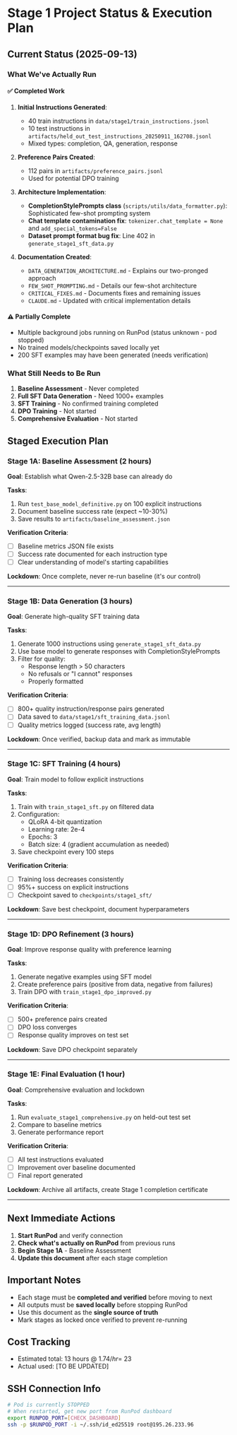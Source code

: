 # Stage 1 Project Status & Execution Plan

## Current Status (2025-09-13)

### What We've Actually Run

#### ✅ Completed Work
1. **Initial Instructions Generated**: 
   - 40 train instructions in `data/stage1/train_instructions.jsonl`
   - 10 test instructions in `artifacts/held_out_test_instructions_20250911_162708.jsonl`
   - Mixed types: completion, QA, generation, response

2. **Preference Pairs Created**: 
   - 112 pairs in `artifacts/preference_pairs.jsonl`
   - Used for potential DPO training

3. **Architecture Implementation**:
   - **CompletionStylePrompts class** (`scripts/utils/data_formatter.py`): Sophisticated few-shot prompting system
   - **Chat template contamination fix**: `tokenizer.chat_template = None` and `add_special_tokens=False`
   - **Dataset prompt format bug fix**: Line 402 in `generate_stage1_sft_data.py`

4. **Documentation Created**:
   - `DATA_GENERATION_ARCHITECTURE.md` - Explains our two-pronged approach
   - `FEW_SHOT_PROMPTING.md` - Details our few-shot architecture
   - `CRITICAL_FIXES.md` - Documents fixes and remaining issues
   - `CLAUDE.md` - Updated with critical implementation details

#### ⚠️ Partially Complete
- Multiple background jobs running on RunPod (status unknown - pod stopped)
- No trained models/checkpoints saved locally yet
- 200 SFT examples may have been generated (needs verification)

### What Still Needs to Be Run

1. **Baseline Assessment** - Never completed
2. **Full SFT Data Generation** - Need 1000+ examples
3. **SFT Training** - No confirmed training completed
4. **DPO Training** - Not started
5. **Comprehensive Evaluation** - Not started

## Staged Execution Plan

### Stage 1A: Baseline Assessment (2 hours)
**Goal**: Establish what Qwen-2.5-32B base can already do

**Tasks**:
1. Run `test_base_model_definitive.py` on 100 explicit instructions
2. Document baseline success rate (expect ~10-30%)
3. Save results to `artifacts/baseline_assessment.json`

**Verification Criteria**:
- [ ] Baseline metrics JSON file exists
- [ ] Success rate documented for each instruction type
- [ ] Clear understanding of model's starting capabilities

**Lockdown**: Once complete, never re-run baseline (it's our control)

---

### Stage 1B: Data Generation (3 hours)
**Goal**: Generate high-quality SFT training data

**Tasks**:
1. Generate 1000 instructions using `generate_stage1_sft_data.py`
2. Use base model to generate responses with CompletionStylePrompts
3. Filter for quality:
   - Response length > 50 characters
   - No refusals or "I cannot" responses
   - Properly formatted

**Verification Criteria**:
- [ ] 800+ quality instruction/response pairs generated
- [ ] Data saved to `data/stage1/sft_training_data.jsonl`
- [ ] Quality metrics logged (success rate, avg length)

**Lockdown**: Once verified, backup data and mark as immutable

---

### Stage 1C: SFT Training (4 hours)
**Goal**: Train model to follow explicit instructions

**Tasks**:
1. Train with `train_stage1_sft.py` on filtered data
2. Configuration:
   - QLoRA 4-bit quantization
   - Learning rate: 2e-4
   - Epochs: 3
   - Batch size: 4 (gradient accumulation as needed)
3. Save checkpoint every 100 steps

**Verification Criteria**:
- [ ] Training loss decreases consistently
- [ ] 95%+ success on explicit instructions
- [ ] Checkpoint saved to `checkpoints/stage1_sft/`

**Lockdown**: Save best checkpoint, document hyperparameters

---

### Stage 1D: DPO Refinement (3 hours)
**Goal**: Improve response quality with preference learning

**Tasks**:
1. Generate negative examples using SFT model
2. Create preference pairs (positive from data, negative from failures)
3. Train DPO with `train_stage1_dpo_improved.py`

**Verification Criteria**:
- [ ] 500+ preference pairs created
- [ ] DPO loss converges
- [ ] Response quality improves on test set

**Lockdown**: Save DPO checkpoint separately

---

### Stage 1E: Final Evaluation (1 hour)
**Goal**: Comprehensive evaluation and lockdown

**Tasks**:
1. Run `evaluate_stage1_comprehensive.py` on held-out test set
2. Compare to baseline metrics
3. Generate performance report

**Verification Criteria**:
- [ ] All test instructions evaluated
- [ ] Improvement over baseline documented
- [ ] Final report generated

**Lockdown**: Archive all artifacts, create Stage 1 completion certificate

---

## Next Immediate Actions

1. **Start RunPod** and verify connection
2. **Check what's actually on RunPod** from previous runs
3. **Begin Stage 1A** - Baseline Assessment
4. **Update this document** after each stage completion

## Important Notes

- Each stage must be **completed and verified** before moving to next
- All outputs must be **saved locally** before stopping RunPod
- Use this document as the **single source of truth**
- Mark stages as locked once verified to prevent re-running

## Cost Tracking
- Estimated total: 13 hours @ $1.74/hr = ~$23
- Actual used: [TO BE UPDATED]

## SSH Connection Info
```bash
# Pod is currently STOPPED
# When restarted, get new port from RunPod dashboard
export RUNPOD_PORT=[CHECK_DASHBOARD]
ssh -p $RUNPOD_PORT -i ~/.ssh/id_ed25519 root@195.26.233.96
```